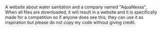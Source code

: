 A website about water sanitation and a company named "AquaNexas", When all files are downloaded, it will result in a website and it is specifically made for a competition so if anyone does see this, they can use it as inspiration but please do not copy my code without giving credit.
